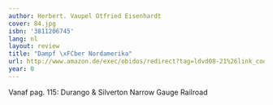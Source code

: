```yaml
---
author: Herbert. Vaupel Otfried Eisenhardt
cover: 84.jpg
isbn: '3811206745'
lang: nl
layout: review
title: "Dampf \xFCber Nordamerika"
url: http://www.amazon.de/exec/obidos/redirect?tag=ldvd08-21%26link_code=xm2%26camp=2025%26creative=165953%26path=http://www.amazon.de/gp/redirect.html%253fASIN=3811206745%2526tag=ldvd08-21%2526lcode=xm2%2526cID=2025%2526ccmID=165953%2526location=/o/ASIN/3811206745%25253FSubscriptionId=0VJDVJ14KM0P0VXDCQ82
year: 0
---
```

Vanaf pag. 115: Durango & Silverton Narrow Gauge Railroad
